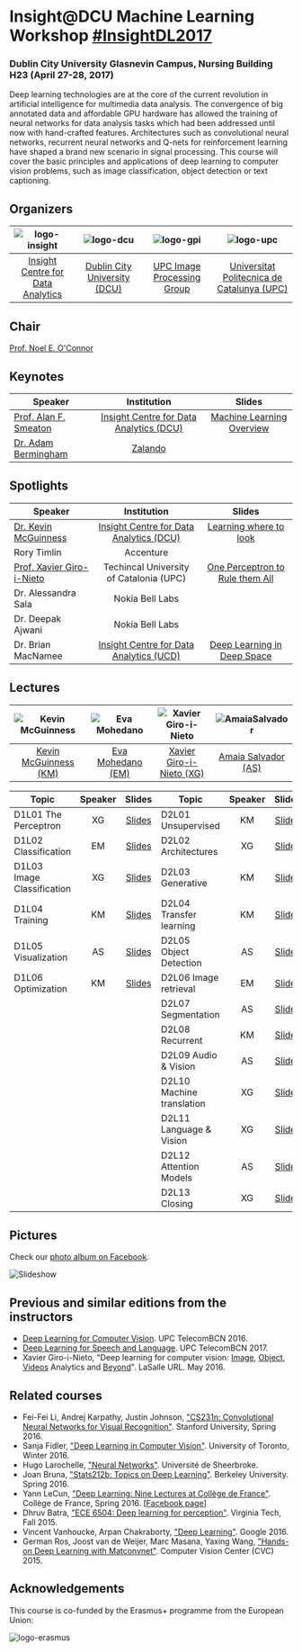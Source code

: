# Insight@DCU Machine Learning Workshop [#InsightDL2017](https://twitter.com/search?q=%23insightdl2017&src=tyah)
### Dublin City University Glasnevin Campus, Nursing Building H23 (April 27-28, 2017)

Deep learning technologies are at the core of the current revolution in artificial intelligence for multimedia data analysis. The convergence of big annotated data and affordable GPU hardware has allowed the training of neural networks for data analysis tasks which had been addressed until now with hand-crafted features. Architectures such as convolutional neural networks, recurrent neural networks and Q-nets for reinforcement learning have shaped a brand new scenario in signal processing. This course will cover the basic principles and applications of deep learning to computer vision problems, such as image classification, object detection or text captioning.


## Organizers

| ![logo-insight] | ![logo-dcu] | ![logo-gpi] | ![logo-upc] |
|:------------:|:------------:|:------------:|:------------:|
| [Insight Centre for Data Analytics](insight-web) | [Dublin City University (DCU)](dcu-web) |  [UPC Image Processing Group](gpi-web) | [Universitat Politecnica de Catalunya (UPC)](upc-web) |

[upc-web]: http://www.upc.edu/?set_language=en
[gpi-web]: https://imatge.upc.edu/web/
[insight-web]: https://www.insight-centre.org/
[dcu-web]: http://www.dcu.ie/

[logo-gpi]: img/logos/gpi.png "UPC Image Processing Group"
[logo-upc]: img/logos/upc.jpg "Universitat Politecnica de Catalunya"
[logo-insight]: img/logos/insight.jpg "Insight Centre for Data Analytics"
[logo-dcu]: img/logos/dcu.png "Dublin City University"

## Chair
[Prof. Noel E. O'Connor][noel-web]

[noel-web]: https://www.insight-centre.org/users/noel-oconnor

## Keynotes

| Speaker                   | Institution                                   |       Slides                 | 
| ------------------------- |:----------------------------------------------:|:--------------------------------:|
| [Prof. Alan F. Smeaton][alan-web]     | [Insight Centre for Data Analytics (DCU)][insight-web]      | [Machine Learning Overview][alan-slides]      |
| [Dr. Adam Bermingham][adam-web]       | [Zalando][zalando]                                       |             |

[adam-web]: https://www.linkedin.com/in/adambermingham/?ppe=1
[zalando]: http://www.zalando.com/

[alan-web]: http://www.computing.dcu.ie/~asmeaton/
[alan-slides]: https://www.slideshare.net/xavigiro/machine-learning-overview-how-did-we-get-here

## Spotlights

| Speaker                   | Institution                                   |       Slides                 | 
| ------------------------- |:----------------------------------------------:|:--------------------------------:|
| [Dr. Kevin McGuinness][KevinMcGuinness-web]      | [Insight Centre for Data Analytics (DCU)][insight-web]      | [Learning where to look][kevin-slides]      |
| Rory Timlin               | Accenture                                       |            |
| [Prof. Xavier Giro-i-Nieto][XavierGiro-web]  | Techincal University of Catalonia (UPC)      | [One Perceptron to Rule them All][xavi-slides]      |
| Dr. Alessandra Sala       |  Nokia Bell Labs                                       |             |
| Dr. Deepak Ajwani          | Nokia Bell Labs                                       |             |
| Dr. Brian MacNamee        | [Insight Centre for Data Analytics (UCD)][insight-web]               | [Deep Learning in Deep Space][brian-slides]           |

[kevin-slides]: https://www.slideshare.net/xavigiro/learning-where-to-look-focus-and-attention-in-deep-vision
[xavi-slides]: https://www.slideshare.net/xavigiro/once-perceptron-to-rule-them-all-deep-learning-for-multimedia
[brian-slides]: https://www.slideshare.net/xavigiro/deep-learning-in-deep-space

## Lectures

| ![Kevin McGuinness][KevinMcGuinness-photo] | ![Eva Mohedano][EvaMohedano-photo]   | ![Xavier Giro-i-Nieto][XavierGiro-photo] |  ![AmaiaSalvador][AmaiaSalvador-photo]  
|:-:|:-:|:-:|:-:|
| [Kevin McGuinness (KM)][KevinMcGuinness-web] | [Eva Mohedano (EM)][EvaMohedano-web] | [Xavier Giro-i-Nieto (XG)][XavierGiro-web] | [Amaia Salvador (AS)][AmaiaSalvador-web] |  

[XavierGiro-web]: https://imatge.upc.edu/web/people/xavier-giro
[AmaiaSalvador-web]: https://imatge.upc.edu/web/people/amaia-salvador
[EvaMohedano-web]: https://www.insight-centre.org/users/eva-mohedano
[KevinMcGuinness-web]: https://www.insight-centre.org/users/kevin-mcguinness

[XavierGiro-photo]: img/instructors/XavierGiro.jpg "Xavier Giro-i-Nieto"
[AmaiaSalvador-photo]: img/instructors/AmaiaSalvador.jpg "Amaia Salvador"
[EvaMohedano-photo]: img/instructors/EvaMohedano.jpg "Eva Mohedano"
[KevinMcGuinness-photo]: img/instructors/Kevin160x160.jpg "Kevin McGuinness"

| Topic               | Speaker |       Slides                | Topic                     | Speaker |       Slides                | 
| ------------------- |:-------:|:---------------------------:| ------------------------- |:-------:|:--------------------------------:|
| D1L01 The Perceptron       | XG      | [Slides][perceptron-slides]      | D2L01 Unsupervised       | KM      |  [Slides][unsupervised-slides]    |
| D1L02 Classification       | EM      | [Slides][deep-slides]| D2L02 Architectures       | XG      |  [Slides][architectures-slides]          |
| D1L03 Image Classification | XG      | [Slides][imagenet-slides]   | D2L03 Generative            | KM      |  [Slides][generative-slides]     |
| D1L04 Training              | KM      | [Slides][training-slides]  | D2L04 Transfer learning     | KM      | [Slides][transfer-slides]     |
| D1L05 Visualization        | AS      | [Slides][visualization-slides] | D2L05 Object Detection     | AS      | [Slides][object-slides]     |
| D1L06 Optimization          | KM      | [Slides][optimization-slides]  | D2L06 Image retrieval       | EM      | [Slides][retrieval-slides]  |
| | | | D2L07 Segmentation          | AS      |  [Slides][segmentation-slides]    |
| | | | D2L08 Recurrent       | KM      | [Slides][recurrent-slides]     |
| | | | D2L09 Audio & Vision       | AS      | [Slides][audio-slides]           |
| | | | D2L10 Machine translation | XG      | [Slides][translation-slides]      |
| | | | D2L11 Language & Vision              | XG      |  [Slides][language-slides]    |
| | | | D2L12 Attention Models      | AS      |  [Slides][attention-slides] |
| | | | D2L13 Closing          | XG      | [Slides][closing-slides]     |



[perceptron-slides]: https://www.slideshare.net/xavigiro/the-perceptron-d1l1-insightdcu-machine-learning-workshop-2017
[deep-slides]: https://www.slideshare.net/xavigiro/deep-neural-networks-d1l2-insightdcu-machine-learning-workshop-2017
[imagenet-slides]: https://www.slideshare.net/xavigiro/image-classification-on-imagenet-d1l3-insightdcu-machine-learning-workshop-2017
[training-slides]: https://www.slideshare.net/xavigiro/training-deep-networks-with-backprop-d1l4-insightdcu-machine-learning-workshop-2017
[visualization-slides]: https://www.slideshare.net/xavigiro/d1l5-visualization-d1l2-insightdcu-machine-learning-workshop-2017
[optimization-slides]: https://www.slideshare.net/xavigiro/optimizing-deep-networks-d1l6-insightdcu-machine-learning-workshop-2017

[unsupervised-slides]: https://www.slideshare.net/xavigiro/unsupervised-deep-learning-d2l1-insightdcu-machine-learning-workshop-2017
[architectures-slides]: https://www.slideshare.net/xavigiro/deep-learning-architectures-d2l2-insightdcu-machine-learning-workshop-2017
[generative-slides]: https://www.slideshare.net/xavigiro/generative-models-and-adversarial-training-d2l3-insightdcu-machine-learning-workshop-2017
[transfer-slides]: https://www.slideshare.net/xavigiro/transfer-learning-d2l4-insightdcu-machine-learning-workshop-2017
[object-slides]: https://www.slideshare.net/xavigiro/object-detection-d2l5-insightdcu-machine-learning-workshop-2017
[retrieval-slides]: https://www.slideshare.net/xavigiro/contentbased-image-retrieval-d2l6-insightdcu-machine-learning-workshop-2017
[segmentation-slides]: https://www.slideshare.net/xavigiro/object-segmentation-d2l7-insightdcu-machine-learning-workshop-2017
[recurrent-slides]: https://www.slideshare.net/xavigiro/recurrent-neural-networks-d2l8-insightdcu-machine-learning-workshop-2017
[audio-slides]: https://www.slideshare.net/xavigiro/audio-and-vision-d2l9-insightdcu-machine-learning-workshop-2017
[translation-slides]: https://www.slideshare.net/xavigiro/neural-machine-translation-d2l10-insightdcu-machine-learning-workshop-2017
[language-slides]: https://www.slideshare.net/xavigiro/language-and-vision-d2l11-insightdcu-machine-learning-workshop-2017
[attention-slides]: https://www.slideshare.net/xavigiro/attention-models-d2l12-insightdcu-machine-learning-workshop-2017
[closing-slides]: https://www.slideshare.net/xavigiro/closing-d2l13-insightdcu-machine-learning-workshop-2017


## Pictures

Check our [photo album on Facebook](https://www.facebook.com/pg/ProfessorXavi/photos/?tab=album&album_id=1486337048095242).

![Slideshow](https://github.com/telecombcn-dl/dlmm-2017-dcu/blob/master/img/dlmm-2017-dcu-slideshow.gif?raw=true)

## Previous and similar editions from the instructors

* [Deep Learning for Computer Vision][DLCV2016]. UPC TelecomBCN 2016.
* [Deep Learning for Speech and Language][DLSL2017]. UPC TelecomBCN 2017.
* Xavier Giro-i-Nieto, "Deep learning for computer vision: [Image], [Object], [Videos] Analytics and [Beyond]". LaSalle URL. May 2016.

[DLCV2016]: http://imatge-upc.github.io/telecombcn-2016-dlcv/
[DLSL2017]: https://telecombcn-dl.github.io/2017-dlsl/

[Image]: http://www.slideshare.net/xavigiro/deep-learning-for-computer-vision-14-image-analytics-lasalle-2016
[Object]: http://www.slideshare.net/xavigiro/deep-learning-for-computer-vision-24-object-analytics-lasalle-2016
[Videos]: http://www.slideshare.net/xavigiro/deep-learning-for-computer-vision-34-video-analytics-lasalle-2016
[Beyond]: http://www.slideshare.net/xavigiro/deep-learning-for-computer-vision-44-beyond-vision-lasalle-2016


## Related courses

* Fei-Fei Li, Andrej Karpathy, Justin Johnson, ["CS231n: Convolutional Neural Networks for Visual Recognition"](http://cs231n.stanford.edu/). Stanford University, Spring 2016.
* Sanja Fidler, ["Deep Learning in Computer Vision"](http://www.cs.toronto.edu/~fidler/teaching/2015/CSC2523.html). University of Toronto, Winter 2016.
* Hugo Larochelle, ["Neural Networks"](http://info.usherbrooke.ca/hlarochelle/neural_networks/content.html). Université de Sheerbroke.
* Joan Bruna, ["Stats212b: Topics on Deep Learning"](https://github.com/joanbruna/stat212b). Berkeley University. Spring 2016.
* Yann LeCun, ["Deep Learning: Nine Lectures at Collège de France"](http://cilvr.nyu.edu/doku.php?id=courses%3Adeeplearning-cdf2016%3Astart). Collège de France, Spring 2016. [[Facebook page](https://www.facebook.com/deeplearningcdf/?fref=nf)]
* Dhruv Batra, ["ECE 6504: Deep learning for perception"](https://computing.ece.vt.edu/~f15ece6504/). Virginia Tech, Fall 2015.
* Vincent Vanhoucke, Arpan Chakraborty, ["Deep Learning"](https://www.udacity.com/course/deep-learning--ud730). Google 2016.
* German Ros, Joost van de Weijer, Marc Masana, Yaxing Wang, ["Hands-on Deep Learning with Matconvnet"](http://www.cvc.uab.es/~gros/index.php/hands-on-deep-learning-with-matconvnet/). Computer Vision Center (CVC) 2015.


## Acknowledgements

This course is co-funded by the Erasmus+ programme from the European Union:

![logo-erasmus]

[logo-erasmus]: img/logos/erasmus.jpg "Erasmus logo"


